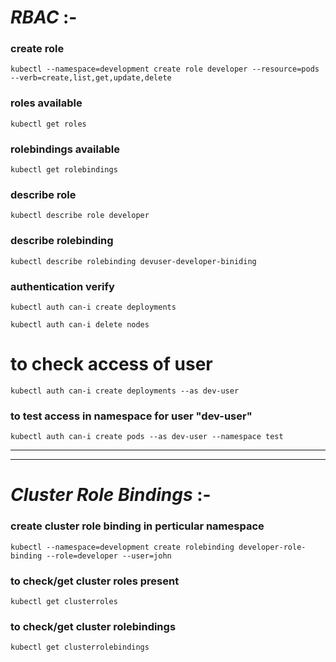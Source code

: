 # *RBAC* :-

### create role
```
kubectl --namespace=development create role developer --resource=pods --verb=create,list,get,update,delete
```

### roles available
```
kubectl get roles
```

### rolebindings available
```
kubectl get rolebindings
```

### describe role
```
kubectl describe role developer
```

### describe rolebinding
```
kubectl describe rolebinding devuser-developer-biniding
```

### authentication verify


```
kubectl auth can-i create deployments   
```
```
kubectl auth can-i delete nodes 
```

# to check access of user
```
kubectl auth can-i create deployments --as dev-user   
```

### to test access in namespace for user "dev-user"
```
kubectl auth can-i create pods --as dev-user --namespace test  
```


---
---

# *Cluster Role Bindings* :-


### create cluster role binding in perticular namespace
```
kubectl --namespace=development create rolebinding developer-role-binding --role=developer --user=john
```

### to check/get cluster roles present
```
kubectl get clusterroles		
```

### to check/get cluster rolebindings
```
kubectl get clusterrolebindings		
```
